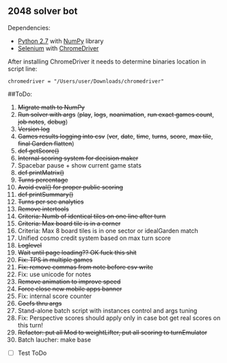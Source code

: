 2048 solver bot
---------------

Dependencies:

 - [Python 2.7](http://www.python.org) with [NumPy](http://www.numpy.org/) library
 - [Selenium](https://pypi.python.org/pypi/selenium) with [ChromeDriver](https://code.google.com/p/chromedriver/)

After installing ChromeDriver it needs to determine binaries location in script line:

`chromedriver = "/Users/user/Downloads/chromedriver"`

##ToDo:

 1. ~~Migrate math to NumPy~~
 2. ~~Run solver with args~~ (~~play~~, ~~logs~~, ~~noanimation~~, ~~run exact games count~~, ~~job notes~~, ~~debug~~)
 3. ~~Version log~~
 4. ~~Games results logging into csv~~ (~~ver~~, ~~date~~, ~~time~~, ~~turns~~, ~~score~~, ~~max tile~~, ~~final Garden flatten~~)
 5. ~~def getScore()~~
 6. ~~Internal scoring system for decision maker~~
 7. Spacebar pause + show current game stats
 8. ~~def printMatrix()~~
 9. ~~Turns percentage~~
 10. ~~Avoid eval() for proper public scoring~~
 11. ~~def printSummary()~~
 12. ~~Turns per sec analytics~~
 13. ~~Remove intertools~~
 14. ~~Criteria: Numb of identical tiles on one line after turn~~
 15. ~~Criteria: Max board tile is in a corner~~
 16. Criteria: Max 8 board tiles is in one sector or idealGarden match
 17. Unified cosmo credit system based on max turn score
 18. ~~Loglevel~~
 19. ~~Wait until page loading?? OK fuck this shit~~
 20. ~~Fix: TPS in multiple games~~
 21. ~~Fix: remove commas from note before csv write~~
 22. Fix: use unicode for notes
 23. ~~Remove animation to improve speed~~
 24. ~~Force close new mobile apps banner~~
 25. Fix: internal score counter
 26. ~~Coefs thru args~~
 27. Stand-alone batch script with instances control and args tuning
 28. Fix: Perspective scores should apply only in case bot get real scores on this turn!
 29. ~~Refactor: put all Mod to weightLifter, put all scoring to turnEmulator~~
 30. Batch laucher: make base


 - [ ] Test ToDo